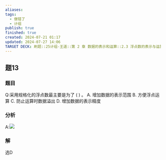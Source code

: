 ```yaml
---
aliases: 
tags:
  - 做错了
  - 计组
publish: true
finished: true
created: 2024-07-21 01:17
updated: 2024-07-27 14:06
TARGET DECK: 刷题::25计组-王道::第 2 章 数据的表示和运算::2.3 浮点数的表示与运算::题13
---
```


## 题13
### 题目
Q:采用规格化的浮点数最主要是为了 ( ) 。
A. 增加数据的表示范围 B. 方便浮点运算
C. 防止运算时数据溢出 D. 增加数据的表示精度
### 分析
A:![](https://img.hwenyi.live/202407271412549.webp)
### 解
选D
